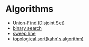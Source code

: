 # Algorithms

- [Union-Find (Disjoint Set)](algorithms/Union-Find%20%28Disjoint%20Set%29.md)
- [binary search](algorithms/binary%20search.md)
- [sweep line](algorithms/sweep%20line.md)
- [topological sort(kahn's algorithm)](algorithms/topological%20sort%28kahn%27s%20algorithm%29.md)
